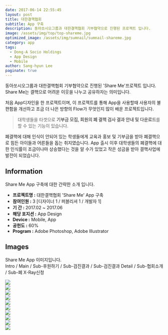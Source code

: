 ```yaml
---
date: 2017-06-14 22:55:45
layout: post
title: 대한결핵협회
subtitle: App 구축
description: 동아쏘시오그룹과 대한결핵협회 기부협약으로 진행된 프로젝트 입니다.
image: /assets/img/top/top-shareme.jpg
optimized_image: /assets/img/sumnail/sumnail-shareme.jpg
category: app
tags:
  - Dong-A Socio Holdings
  - App Design
  - Mobile
author: Sang-hyun Lee
paginate: true
---
```


<link rel="stylesheet" href="/assets/css/slick.css">
<link rel="stylesheet" href="/assets/css/slick-theme.css">



동아쏘시오그룹과 대한결핵협회 기부협약으로 진행된 'Share Me'프로젝트 입니다.
Share Me는 결핵으로 어려운 이웃을 나누고 공유하자는 의미입니다.

처음 App디자인을 한 프로젝트이며, 이 프로젝트를 통해 App을 사용할때 사용자의 불편함을 개선하고 조금 더 나은 방향의 Flow가 무엇인지 많이 배운 프로젝트입니다.



> 대학생들을 타겟으로 **기부금 모집, 회원의 폐 결핵 검사 결과 안내 및 다운로드**를 할 수 있는 기능이 있습니다.


폐결핵에 대해 인식이 안되어 있는 학생들에게 교육과 홍보 및 기부금을 받아 폐결핵으로 힘든 아이들과 어른들을 돕는 취지였습니다.
App 출시 이후 대학생들의 폐결핵에 대한 인식률이 조금이나마 상승했다는 것을 알 수가 있었고 작은 성금을 받아 결핵사업에 발전이 되었습니다.


<!--page-->

## Information

Share Me App 구축에 대한 간략한 소개 입니다.

- **프로젝트명 :** 대한결핵협회 'Share Me' App 구축
- **참여인원 :** 3 [디자이너 1 / 퍼블리셔 1 / 개발자 1]
- **기 간 :** 2017.02 ~ 2017.06  
- **해당 포지션 :** App Design 
- **Device :** Mobile, App
- **공헌도 :** 60%
- **Program :** Adobe Photoshop, Adobe Illustrator


<!--page-->

## Images

Share Me App 이미지입니다.<br>
Intro / Main / Sub-후원하기 / Sub-검진결과 / Sub-검진결과 Detail / Sub-협회소개 / Sub-폐 X-Ray신청

<section class="quotes">
  <div class="bubble">
    <img src="/assets/img/slide/shareme01.jpg" />
  </div>
  <div class="bubble">
    <img src="/assets/img/slide/shareme02.jpg" /> 
  </div>
  <div class="bubble">
    <img src="/assets/img/slide/shareme03.jpg" /> 
  </div>
  <div class="bubble">
    <img src="/assets/img/slide/shareme04.jpg" /> 
  </div>
  <div class="bubble">
    <img src="/assets/img/slide/shareme05.jpg" /> 
  </div>
    <div class="bubble">
    <img src="/assets/img/slide/shareme06.jpg" /> 
  </div>
    <div class="bubble">
    <img src="/assets/img/slide/shareme07.jpg" /> 
  </div>
  </div>
    <div class="bubble">
    <img src="/assets/img/slide/shareme08.jpg" /> 
  </div>
  </div>
    <div class="bubble">
    <img src="/assets/img/slide/shareme09.jpg" /> 
  </div>
  </div>
    <div class="bubble">
    <img src="/assets/img/slide/shareme10.jpg" /> 
  </div>
</section>


<p></p>
<p></p>

<!--page-->



<script type="text/javascript" src="https://cdnjs.cloudflare.com/ajax/libs/jquery/2.1.3/jquery.min.js"></script>
<script type="text/javascript" src="https://cdn.jsdelivr.net/jquery.slick/1.5.0/slick.min.js"></script>

<script>
	$('.quotes').slick({
  dots: true,
  infinite: true,
  autoplay: false,
  autoplaySpeed: 6000,
  speed: 800,
  slidesToShow: 1,
  adaptiveHeight: true
});
$( document ).ready(function() {
$('.no-fouc').removeClass('no-fouc');
});
</script>










